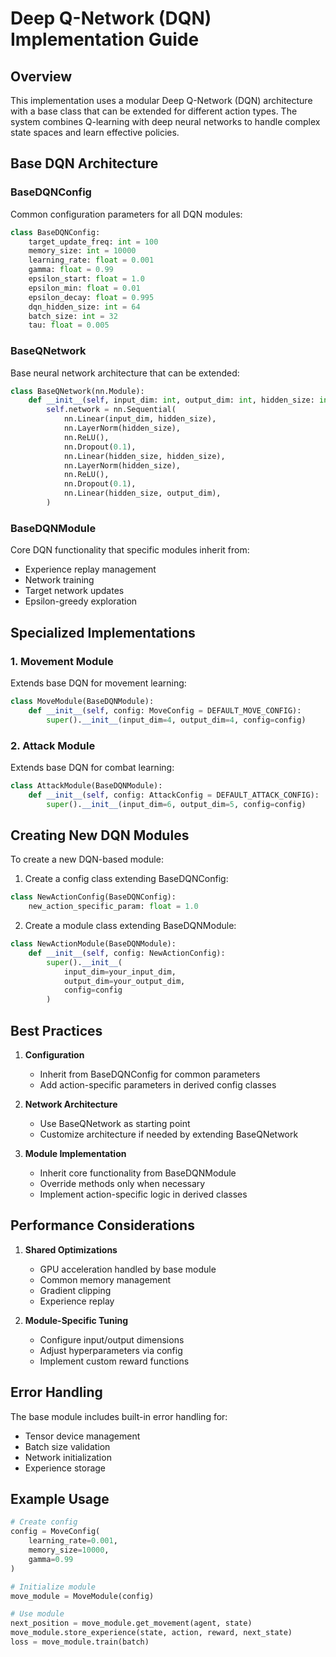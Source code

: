 # Deep Q-Network (DQN) Implementation Guide

## Overview
This implementation uses a modular Deep Q-Network (DQN) architecture with a base class that can be extended for different action types. The system combines Q-learning with deep neural networks to handle complex state spaces and learn effective policies.

## Base DQN Architecture

### BaseDQNConfig
Common configuration parameters for all DQN modules:
```python
class BaseDQNConfig:
    target_update_freq: int = 100
    memory_size: int = 10000
    learning_rate: float = 0.001
    gamma: float = 0.99
    epsilon_start: float = 1.0
    epsilon_min: float = 0.01
    epsilon_decay: float = 0.995
    dqn_hidden_size: int = 64
    batch_size: int = 32
    tau: float = 0.005
```

### BaseQNetwork
Base neural network architecture that can be extended:
```python
class BaseQNetwork(nn.Module):
    def __init__(self, input_dim: int, output_dim: int, hidden_size: int = 64):
        self.network = nn.Sequential(
            nn.Linear(input_dim, hidden_size),
            nn.LayerNorm(hidden_size),
            nn.ReLU(),
            nn.Dropout(0.1),
            nn.Linear(hidden_size, hidden_size),
            nn.LayerNorm(hidden_size),
            nn.ReLU(),
            nn.Dropout(0.1),
            nn.Linear(hidden_size, output_dim),
        )
```

### BaseDQNModule
Core DQN functionality that specific modules inherit from:
- Experience replay management
- Network training
- Target network updates
- Epsilon-greedy exploration

## Specialized Implementations

### 1. Movement Module
Extends base DQN for movement learning:
```python
class MoveModule(BaseDQNModule):
    def __init__(self, config: MoveConfig = DEFAULT_MOVE_CONFIG):
        super().__init__(input_dim=4, output_dim=4, config=config)
```

### 2. Attack Module
Extends base DQN for combat learning:
```python
class AttackModule(BaseDQNModule):
    def __init__(self, config: AttackConfig = DEFAULT_ATTACK_CONFIG):
        super().__init__(input_dim=6, output_dim=5, config=config)
```

## Creating New DQN Modules

To create a new DQN-based module:

1. Create a config class extending BaseDQNConfig:
```python
class NewActionConfig(BaseDQNConfig):
    new_action_specific_param: float = 1.0
```

2. Create a module class extending BaseDQNModule:
```python
class NewActionModule(BaseDQNModule):
    def __init__(self, config: NewActionConfig):
        super().__init__(
            input_dim=your_input_dim,
            output_dim=your_output_dim,
            config=config
        )
```

## Best Practices

1. **Configuration**
   - Inherit from BaseDQNConfig for common parameters
   - Add action-specific parameters in derived config classes

2. **Network Architecture**
   - Use BaseQNetwork as starting point
   - Customize architecture if needed by extending BaseQNetwork

3. **Module Implementation**
   - Inherit core functionality from BaseDQNModule
   - Override methods only when necessary
   - Implement action-specific logic in derived classes

## Performance Considerations

1. **Shared Optimizations**
   - GPU acceleration handled by base module
   - Common memory management
   - Gradient clipping
   - Experience replay

2. **Module-Specific Tuning**
   - Configure input/output dimensions
   - Adjust hyperparameters via config
   - Implement custom reward functions

## Error Handling

The base module includes built-in error handling for:
- Tensor device management
- Batch size validation
- Network initialization
- Experience storage

## Example Usage

```python
# Create config
config = MoveConfig(
    learning_rate=0.001,
    memory_size=10000,
    gamma=0.99
)

# Initialize module
move_module = MoveModule(config)

# Use module
next_position = move_module.get_movement(agent, state)
move_module.store_experience(state, action, reward, next_state)
loss = move_module.train(batch)
```